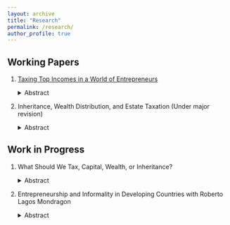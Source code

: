```yaml
---
layout: archive
title: "Research"
permalink: /research/
author_profile: true
---
```



## Working Papers
1. [Taxing Top Incomes in a World of Entrepreneurs](../files/JMP.pdf)     
   <details><summary>Abstract</summary>   
   This paper shows that high top marginal income tax rates generate large aggregate output and productivity losses. These losses arise because taxes distort decisions of entrepreneurs, who constitute a large share of high income earners. I identify two novel distortions. The first one is the "productivity investment effect". Top income tax rates distort the productivity accumulation decisions not only of entrepreneurs who are already in the top income bracket but also of those who will become top earners in the future by building up their firms. This is because households are forward looking. Anticipating that they will be subject to the high top income tax rate in the future, these middle-income entrepreneurs find it less optimal to accumulate productivity for their firms now. As a result, they slow down their productivity accumulation process. The second force is the "incorporation timing effect". Successful entrepreneurs grow their firms and then sell their businesses to the corporate sector through incorporation. High top tax rates push these entrepreneurs to sell before their firms reach their full productivity potential. This force is driven by a feature of the tax code: the sale of a firm is treated as capital gains, which are taxed at a lower rate than ordinary income. Therefore, when the top income tax rate gets higher, entrepreneurs tend to use incorporation as a tax shelter and incorporate their firms earlier. Early incorporation timing means entrepreneurs do not have enough time to grow their firms to their full productivity potential. These prematurely incorporated businesses lower productivity in the corporate sector. Both effects imply that even though it targets only a small fraction of households, increasing the top marginal income tax rate generates large output costs by decreasing productivity. Since lower productivity erodes the tax base, in a calibrated model, the revenue-maximizing top income tax rate is 45%.
   </details>

2. Inheritance, Wealth Distribution, and Estate Taxation (Under major revision)  
   <details><summary>Abstract</summary>
   The estate tax has been considered by its supporters as a natural way to reduce wealth inequality because it targets the wealthy directly. However, this conclusion relies heavily on the underlying assumption that inheritance plays a crucial role in wealth accumulation for the rich. Using data from the Survey of Consumer Finances, this paper exhibits novel evidence about wealthy households and the inheritance they have received. Specifically: 1) less than 14% of the richest one percent's wealth is directly attributable to inheritances. 2) More than half of the top one percent by wealth do not receive any inheritances over their lifetime. Then, in a quantitative model that accounts for novel facts on inheritance received by the rich, this paper finds that even if the estate tax rate were raised to 100 percent, the top one percent wealth holding would drop by only 3.5 percentage points. Moreover, compared with taxing the incomes of the top one percent earners, taxing estates generates a large output loss for a given amount of wealth redistribution, suggesting that estate taxation may not be an effective tool for wealth redistribution.
   </details>
   
## Work in Progress
1. What Should We Tax, Capital, Wealth, or Inheritance?
   <details><summary>Abstract</summary>
   In recent decades, wealth inequality has become an increasingly prominent issue in many developed countries. The United States, in particular, has seen significant increases in wealth gaps, sparking fierce debates over how best to address the issue. One of the most contentious proposals has been the idea of redistributive policies, including calls to tax capital income, wealth, and inheritance. In this paper, we examine the impacts of capital income, wealth, and estate taxation within a quantitative framework. In contrast to existing studies, we also investigate joint reforms, in which the government can simultaneously modify the schedules for all three taxes.
   </details>

2. Entrepreneurship and Informality in Developing Countries 
   with Roberto Lagos Mondragon
   <details><summary>Abstract</summary>   
   The informal sector is a prominent feature of developing countries. Formal businesses are those registered with the government, while informal firms operate without tax authority registration but are legal in all other respects. These high informality levels have important consequences for development. Not surprisingly, the questions of how the informal sector affects the aggregate economy and how to induce informal firms to formalize have motivated a large literature as well as an intense policy debate. So far, the literature studies the informal sector by focusing on either workers or firms, leaving entrepreneurship in this context relatively unexplored. Understanding the entrepreneurial decisions between formal and informal businesses will draw new insights into evaluating government policies for effective formalization strategies, addressing issues such as resource misallocation, total factor productivity losses, and other aspects of economic development.

   Using the Brazilian National Household Sample Survey (PNAD) data, we present three main findings. First, surprisingly, over one-third of entrepreneurs in the top income decile of the entire Brazilian population operate businesses in the informal sector. Second, formal sector entrepreneurs are primarily concentrated in higher income groups, with $29.2\%$ of them belonging to the top income decile and $61.5\%$ to income deciles 8-10. Lastly, we observe that informal sector entrepreneurs in the top income group are more likely to switch to the formal sector, while formal sector entrepreneurs in the bottom income group are more likely to switch to the informal sector. These observations, particularly the first and third, are quite novel to the literature.
   
   We propose a general equilibrium, life-cycle, heterogeneous agent model to reconcile these empirical observations. The model incorporates occupation choice and learning, where households are endowed with working productivity and business quality. Each period, households decide between wage work and entrepreneurship, and if they choose entrepreneurship, they further decide between the formal and informal sectors. While working productivity is observable, true business quality is not. Instead, households update their beliefs about business quality through starting a business and production. For most entrepreneurs, it is optimal to conduct this learning process in the informal sector due to lower operation costs. High business quality entrepreneurs with better belief then choose to switch to the formal sector to gain access to financial markets and to expand their firm size without government detection concerns.
   
   We then calibrate this model to match empirical moments. The calibrated model serves as a laboratory for conducting policy experiments.
   </details>
